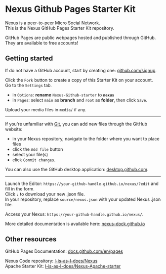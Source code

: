 # Nexus Github Pages Starter Kit

Nexus is a peer-to-peer Micro Social Network.  
This is the Nexus GitHub Pages Starter Kit repository. 

GitHub Pages are public webpages hosted and published through GitHub.  
They are available to free accounts!  

## Getting started

If do not have a GitHub account, start by creating one: [github.com/signup](https://github.com/signup).

Click the `Fork` button to create a copy of this Starter Kit on your account.  
Go to the `Settings` tab.
- in `Options`: **rename** `Nexus-Github-starter` to **`nexus`**  
- in `Pages`: select `main` as **branch** and `root` as **folder**, then click `Save`.

Upload your media files in `media/` if any.  

***
If you're unfamiliar with [Git](https://en.wikipedia.org/wiki/Git), you can add new files through the GitHub website:

- in your Nexus repository, navigate to the folder where you want to place files
- click the `Add file` button
- select your file(s)
- click `Commit changes`.

You can also use the GitHub desktop application: [desktop.github.com](https://desktop.github.com/).
***

Launch the Editor: `https://your-github-handle.github.io/nexus/?edit` and fill in the form.  
Click `⇣` to download your new .json file.  
In your repository, replace `source/nexus.json` with your updated Nexus .json file.  

Access your Nexus: `https://your-github-handle.github.io/nexus/`.  
 
More detailed documentation is available here: [nexus-dock.github.io](https://nexus-dock.github.io/)   

## Other resources

GitHub Pages Documentation: [docs.github.com/en/pages](https://docs.github.com/en/pages)
  
Nexus Code repository: [I-is-as-I-does/Nexus](https://github.com/I-is-as-I-does/Nexus)  
Apache Starter Kit: [I-is-as-I-does/Nexus-Apache-starter](https://github.com/I-is-as-I-does/Nexus-Apache-starter) 
